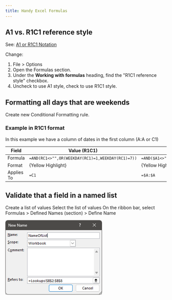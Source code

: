 ```yaml
---
title: Handy Excel Formulas
---
```


## A1 vs. R1C1 reference style

See: [A1 or R1C1 Notation](https://bettersolutions.com/excel/formulas/cell-references-a1-r1c1-notation.htm)

Change:
1. File > Options
1. Open the Formulas section.
1. Under the **Working with formulas** heading, find the "R1C1 reference style" checkbox.
1. Uncheck to use A1 style, check to use R1C1 style.

## Formatting all days that are weekends

Create new Conditional Formatting rule.

### Example in R1C1 format

In this example we have a column of dates in the first column (A:A or C1)

|Field|Value (R1C1)|Value (A1)|
|-|-|-|
|Formula|`=AND(RC1<>"",OR(WEEKDAY(RC1)=1,WEEKDAY(RC1)=7))`|`=AND($A1<>"",OR(WEEKDAY($A1)=1,WEEKDAY($A1)=7))`|
|Format|{Yellow Highlight}|{Yellow Highlight}|
|Applies To|`=C1`|`=$A:$A`|


## Validate that a field in a named list 

Create a list of values
Select the list of values
On the ribbon bar, select Formulas > Defined Names (section) > Define Name

![New Name](/assets/img/2022-06-05-17-59-16.png)


